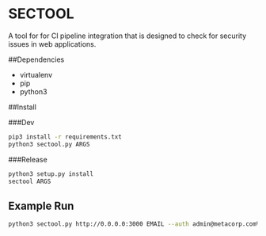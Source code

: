 # SECTOOL

A tool for for CI pipeline integration that is designed to check for security issues in web 
applications. 


##Dependencies
- virtualenv
- pip
- python3

##Install

###Dev 
```sh
pip3 install -r requirements.txt
python3 sectool.py ARGS
```

###Release
```sh
python3 setup.py install
sectool ARGS
```


## Example Run

```sh
python3 sectool.py http://0.0.0.0:3000 EMAIL --auth admin@metacorp.com%admin1234
```
